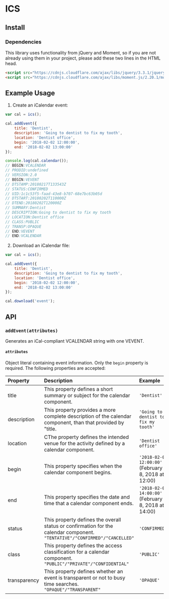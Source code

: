# ICS
## Install
### Dependencies
This library uses functionality from jQuery and Moment, so if you are not already using them in your project, please add these two lines in the HTML head.
```html
<script src="https://cdnjs.cloudflare.com/ajax/libs/jquery/3.3.1/jquery.slim.min.js" integrity="sha256-3edrmyuQ0w65f8gfBsqowzjJe2iM6n0nKciPUp8y+7E=" crossorigin="anonymous"></script>
<script src="https://cdnjs.cloudflare.com/ajax/libs/moment.js/2.20.1/moment.min.js" integrity="sha256-ABVkpwb9K9PxubvRrHMkk6wmWcIHUE9eBxNZLXYQ84k=" crossorigin="anonymous"></script>
```

## Example Usage
1) Create an iCalendar event:

```javascript
var cal = ics();

cal.addEvent({
	title: 'Dentist',
	description: 'Going to dentist to fix my tooth',
	location: 'Dentist office',
	begin: '2018-02-02 12:00:00',
	end: '2018-02-02 13:00:00'
});

console.log(cal.calendar());
// BEGIN:VCALENDAR
// PRODID:undefined
// VERSION:2.0
// BEGIN:VEVENT
// DTSTAMP:20180217T133543Z
// STATUS:CONFIRMED
// UID:1c1c53f5-faad-43e8-b707-68e7bc63b05d
// DTSTART:20180202T110000Z
// DTEND:20180202T120000Z
// SUMMARY:Dentist
// DESCRIPTION:Going to dentist to fix my tooth
// LOCATION:Dentist office
// CLASS:PUBLIC
// TRANSP:OPAQUE
// END:VEVENT
// END:VCALENDAR
```
2) Download an iCalendar file:
```javascript
var cal = ics();

cal.addEvent({
	title: 'Dentist',
	description: 'Going to dentist to fix my tooth',
	location: 'Dentist office',
	begin: '2018-02-02 12:00:00',
	end: '2018-02-02 13:00:00'
});

cal.download('event');
```
## API
### `addEvent(attributes)`
Generates an iCal-compliant VCALENDAR string with one VEVENT.
#### `attributes`
Object literal containing event information.
Only the `begin` property is required.
The following properties are accepted:

| Property 		| Description 																													| Example 												|
| :-------	 	| :----------																													| :------		 										|
| title       	| This property defines a short summary or subject for the calendar component.    												| `'Dentist'`        									|
| description 	| This property provides a more complete description of the calendar component, than that provided by "title.   				| `'Going to dentist to fix my tooth'`         			|
| location 		| CThe property defines the intended venue for the activity defined by a calendar component.   									| `'Dentist office'`        							|
| begin 		| This property specifies when the calendar component begins.  							 										| `'2018-02-08 12:00:00'` (February 8, 2018 at 12:00)	|
| end 			| This property specifies the date and time that a calendar component ends.   													| `'2018-02-08 14:00:00'` (February 8, 2018 at 14:00)	|
| status 		| This property defines the overall status or confirmation for the calendar component. `"TENTATIVE"/"CONFIRMED"/"CANCELLED"`	| `'CONFIRMED'`        									|
| class 		| This property defines the access classification for a calendar component. `"PUBLIC"/"PRIVATE"/"CONFIDENTIAL"`   				| `'PUBLIC'`       										|
| transparency	| This property defines whether an event is transparent or not to busy time searches. `"OPAQUE"/"TRANSPARENT"`    				| `'OPAQUE'`        									|